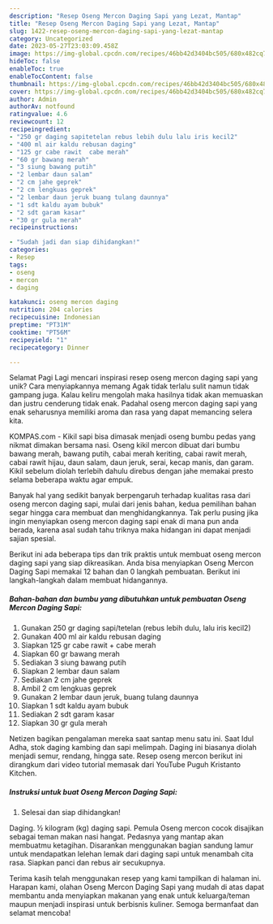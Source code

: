 ```yaml
---
description: "Resep Oseng Mercon Daging Sapi yang Lezat, Mantap"
title: "Resep Oseng Mercon Daging Sapi yang Lezat, Mantap"
slug: 1422-resep-oseng-mercon-daging-sapi-yang-lezat-mantap
category: Uncategorized
date: 2023-05-27T23:03:09.458Z
image: https://img-global.cpcdn.com/recipes/46bb42d3404bc505/680x482cq70/oseng-mercon-daging-sapi-foto-resep-utama.jpg
hideToc: false
enableToc: true
enableTocContent: false
thumbnail: https://img-global.cpcdn.com/recipes/46bb42d3404bc505/680x482cq70/oseng-mercon-daging-sapi-foto-resep-utama.jpg
cover: https://img-global.cpcdn.com/recipes/46bb42d3404bc505/680x482cq70/oseng-mercon-daging-sapi-foto-resep-utama.jpg
author: Admin
authorAv: notfound
ratingvalue: 4.6
reviewcount: 12
recipeingredient:
- "250 gr daging sapitetelan rebus lebih dulu lalu iris kecil2"
- "400 ml air kaldu rebusan daging"
- "125 gr cabe rawit  cabe merah"
- "60 gr bawang merah"
- "3 siung bawang putih"
- "2 lembar daun salam"
- "2 cm jahe geprek"
- "2 cm lengkuas geprek"
- "2 lembar daun jeruk buang tulang daunnya"
- "1 sdt kaldu ayam bubuk"
- "2 sdt garam kasar"
- "30 gr gula merah"
recipeinstructions:

- "Sudah jadi dan siap dihidangkan!"
categories:
- Resep
tags:
- oseng
- mercon
- daging

katakunci: oseng mercon daging 
nutrition: 204 calories
recipecuisine: Indonesian
preptime: "PT31M"
cooktime: "PT56M"
recipeyield: "1"
recipecategory: Dinner

---
```



Selamat Pagi Lagi mencari inspirasi resep oseng mercon daging sapi yang unik? Cara menyiapkannya memang Agak tidak terlalu sulit namun tidak gampang juga. Kalau keliru mengolah maka hasilnya tidak akan memuaskan dan justru cenderung tidak enak. Padahal oseng mercon daging sapi yang enak seharusnya memiliki aroma dan rasa yang dapat memancing selera kita.


KOMPAS.com - Kikil sapi bisa dimasak menjadi oseng bumbu pedas yang nikmat dimakan bersama nasi. Oseng kikil mercon dibuat dari bumbu bawang merah, bawang putih, cabai merah keriting, cabai rawit merah, cabai rawit hijau, daun salam, daun jeruk, serai, kecap manis, dan garam. Kikil sebelum diolah terlebih dahulu direbus dengan jahe memakai presto selama beberapa waktu agar empuk.

Banyak hal yang sedikit banyak berpengaruh terhadap kualitas rasa dari oseng mercon daging sapi, mulai dari jenis bahan, kedua pemilihan bahan segar hingga cara membuat dan menghidangkannya. Tak perlu pusing jika ingin menyiapkan oseng mercon daging sapi enak di mana pun anda berada, karena asal sudah tahu triknya maka hidangan ini dapat menjadi sajian spesial.


Berikut ini ada beberapa tips dan trik praktis untuk membuat oseng mercon daging sapi yang siap dikreasikan. Anda bisa menyiapkan Oseng Mercon Daging Sapi memakai 12 bahan dan 0 langkah pembuatan. Berikut ini langkah-langkah dalam membuat hidangannya.

<!--inarticleads1-->

##### Bahan-bahan dan bumbu yang dibutuhkan untuk pembuatan Oseng Mercon Daging Sapi:

1. Gunakan 250 gr daging sapi/tetelan (rebus lebih dulu, lalu iris kecil2)
1. Gunakan 400 ml air kaldu rebusan daging
1. Siapkan 125 gr cabe rawit + cabe merah
1. Siapkan 60 gr bawang merah
1. Sediakan 3 siung bawang putih
1. Siapkan 2 lembar daun salam
1. Sediakan 2 cm jahe geprek
1. Ambil 2 cm lengkuas geprek
1. Gunakan 2 lembar daun jeruk, buang tulang daunnya
1. Siapkan 1 sdt kaldu ayam bubuk
1. Sediakan 2 sdt garam kasar
1. Siapkan 30 gr gula merah


Netizen bagikan pengalaman mereka saat santap menu satu ini. Saat Idul Adha, stok daging kambing dan sapi melimpah. Daging ini biasanya diolah menjadi semur, rendang, hingga sate. Resep oseng mercon berikut ini dirangkum dari video tutorial memasak dari YouTube Puguh Kristanto Kitchen. 

<!--inarticleads2-->

##### Instruksi untuk buat Oseng Mercon Daging Sapi:


1. Selesai dan siap dihidangkan!

Daging. ½ kilogram (kg) daging sapi. Pemula Oseng mercon cocok disajikan sebagai teman makan nasi hangat. Pedasnya yang mantap akan membuatmu ketagihan. Disarankan menggunakan bagian sandung lamur untuk mendapatkan lelehan lemak dari daging sapi untuk menambah cita rasa. Siapkan panci dan rebus air secukupnya. 

Terima kasih telah menggunakan resep yang kami tampilkan di halaman ini. Harapan kami, olahan Oseng Mercon Daging Sapi yang mudah di atas dapat membantu anda menyiapkan makanan yang enak untuk keluarga/teman maupun menjadi inspirasi untuk berbisnis kuliner. Semoga bermanfaat dan selamat mencoba!
